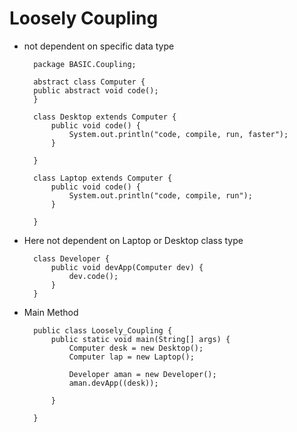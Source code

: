 # Loosely Coupling
- not dependent on specific data type

        package BASIC.Coupling;

        abstract class Computer {
        public abstract void code();
        }

        class Desktop extends Computer {
            public void code() {
                System.out.println("code, compile, run, faster");
            }
            
        }

        class Laptop extends Computer {
            public void code() {
                System.out.println("code, compile, run");
            }

        }

- Here not dependent on Laptop or Desktop class type

        class Developer {
            public void devApp(Computer dev) {
                dev.code();
            }
        }

- Main Method

        public class Loosely_Coupling {
            public static void main(String[] args) {
                Computer desk = new Desktop();
                Computer lap = new Laptop();

                Developer aman = new Developer();
                aman.devApp((desk));
                
            }
            
        }